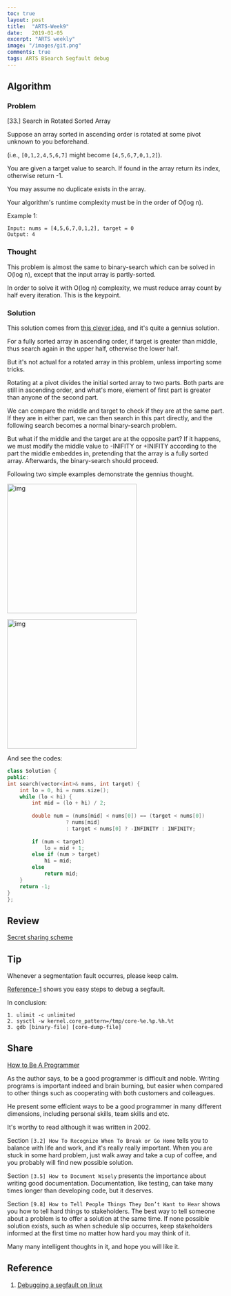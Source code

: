 ```yaml
---
toc: true
layout: post
title:  "ARTS-Week9"
date:   2019-01-05
excerpt: "ARTS weekly"
image: "/images/git.png"
comments: true
tags: ARTS BSearch Segfault debug
---
```


## Algorithm
### Problem

[33.] Search in Rotated Sorted Array

Suppose an array sorted in ascending order is rotated at some pivot unknown to you beforehand.

(i.e., `[0,1,2,4,5,6,7]` might become `[4,5,6,7,0,1,2]`).

You are given a target value to search. If found in the array return its index, otherwise return -1.

You may assume no duplicate exists in the array.

Your algorithm's runtime complexity must be in the order of O(log n).

Example 1:

``` shell
Input: nums = [4,5,6,7,0,1,2], target = 0
Output: 4
```

### Thought

This problem is almost the same to binary-search which can be solved in O(log n), except that the input array is partly-sorted.

In order to solve it with O(log n) complexity, we must reduce array  count by half every iteration. This is the keypoint.

### Solution

This solution comes from [this clever idea](https://leetcode.com/problems/search-in-rotated-sorted-array/discuss/14435/Clever-idea-making-it-simple), and it's quite a gennius solution.

For a fully sorted array in ascending order, if target is greater than middle, thus search again in the upper half, otherwise the lower half.

But it's not actual for a rotated array in this problem, unless importing some tricks.

Rotating at a pivot divides the initial sorted array to two parts. Both parts are still in ascending order, and what's more, element of first part is greater than anyone of the second part.

We can compare the middle and target to check if they are at the same part. If they are in either part, we can then search in this part directly, and the following search becomes a normal binary-search problem.

But what if the middle and the target are at the opposite part? If it happens, we must modify the middle value to -INIFITY or +INIFITY according to the part the middle embeddes in, pretending that the array is a fully sorted array. Afterwards, the binary-search should proceed.

Following two simple examples demonstrate the gennius thought.

<a href="{{ site.url }}/images/ARTS-9-Page-1.png" target="_blank"><img src="{{ site.url }}/images/ARTS-9-Page-1.png"  alt="img" height="300px" align="center"/></a>


<a href="{{ site.url }}/images/ARTS-9-Page-2.png" target="_blank"><img src="{{ site.url }}/images/ARTS-9-Page-2.png"  alt="img" height="300px" align="center"/></a>

And see the codes:

``` cpp
class Solution {
public:
int search(vector<int>& nums, int target) {
    int lo = 0, hi = nums.size();
    while (lo < hi) {
        int mid = (lo + hi) / 2;
        
        double num = (nums[mid] < nums[0]) == (target < nums[0])
                   ? nums[mid]
                   : target < nums[0] ? -INFINITY : INFINITY;
                   
        if (num < target)
            lo = mid + 1;
        else if (num > target)
            hi = mid;
        else
            return mid;
    }
    return -1;
}
};
```

## Review
[Secret sharing scheme](https://ericrafaloff.com/shamirs-secret-sharing-scheme/)

## Tip

Whenever a segmentation fault occurres, please keep calm.

[Reference-1](https://jvns.ca/blog/2018/04/28/debugging-a-segfault-on-linux/) shows you easy steps to debug a segfault.

In conclusion:

``` shell
1. ulimit -c unlimited
2. sysctl -w kernel.core_pattern=/tmp/core-%e.%p.%h.%t
3. gdb [binary-file] [core-dump-file]
```
## Share

[How to Be A Programmer](https://www.doc.ic.ac.uk/~susan/475/HowToBeAProgrammer.pdf)

As the author says, to be a good programmer is difficult and noble. Writing programs is important indeed and brain burning, but easier when compared to other things such as cooperating with both customers and colleagues.

He present some efficient ways to be a good programmer in many different dimensions, including personal skills, team skills and etc.

It's worthy to read although it was written in 2002.

Section `[3.2] How To Recognize When To Break or Go Home` tells you to balance with life and work, and it's really really important. When you are stuck in some hard problem, just walk away and take a cup of coffee, and you probably will find new possible solution. 

Section `[3.5] How to Document Wisely` presents the importance about writing good documentation. Documentation, like testing, can take many times longer than developing code, but it deserves.

Section `[9.8] How to Tell People Things They Don’t Want to Hear` shows you how to tell hard things to stakeholders. The best way to tell someone about a problem is to offer a solution at
the same time. If none possible solution exists, such as when schedule slip occurres, keep stakeholders informed at the first time no matter how hard you may think of it.

Many many intelligent thoughts in it, and hope you will like it.

## Reference

1. [Debugging a segfault on linux](https://jvns.ca/blog/2018/04/28/debugging-a-segfault-on-linux/)




